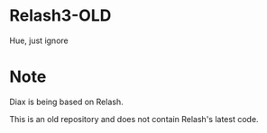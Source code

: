 # Relash3-OLD
Hue, just ignore


# Note
Diax is being based on Relash.

This is an old repository and does not contain Relash's latest code.
